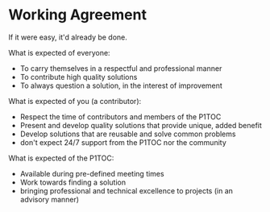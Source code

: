 # Working Agreement

If it were easy, it'd already be done.

What is expected of everyone:
- To carry themselves in a respectful and professional manner
- To contribute high quality solutions
- To always question a solution, in the interest of improvement

What is expected of you (a contributor):
- Respect the time of contributors and members of the P1TOC
- Present and develop quality solutions that provide unique, added benefit
- Develop solutions that are reusable and solve common problems
- don't expect 24/7 support from the P1TOC nor the community

What is expected of the P1TOC:
- Available during pre-defined meeting times
- Work towards finding a solution
- bringing professional and technical excellence to projects (in an advisory manner)
